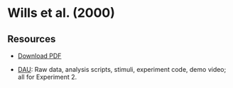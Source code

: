 # Wills et al. (2000)

## Resources

- [Download PDF](http://www.willslab.org.uk/pubs/2000Wills.pdf)

- [DAU](http://www.willslab.org.uk/cam1/index.html): Raw data, analysis scripts, stimuli, experiment code, demo video; 
all for Experiment 2.
